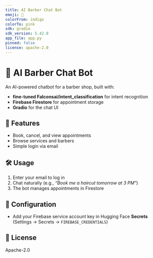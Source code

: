 ```yaml
---
title: AI Barber Chat Bot
emoji: 💈
colorFrom: indigo
colorTo: pink
sdk: gradio
sdk_version: 5.42.0
app_file: app.py
pinned: false
license: apache-2.0
---
```


# 💈 AI Barber Chat Bot

An AI-powered chatbot for a barber shop, built with:
- **fine-tuned Falconsai/intent_classification** for intent recognition
- **Firebase Firestore** for appointment storage
- **Gradio** for the chat UI

## 🚀 Features
- Book, cancel, and view appointments
- Browse services and barbers
- Simple login via email

## 🛠️ Usage
1. Enter your email to log in
2. Chat naturally (e.g., *“Book me a haircut tomorrow at 3 PM”*)
3. The bot manages appointments in Firestore

## 🔑 Configuration
- Add your Firebase service account key in Hugging Face **Secrets**  
  (Settings → Secrets → `FIREBASE_CREDENTIALS`)

## 📜 License
Apache-2.0
